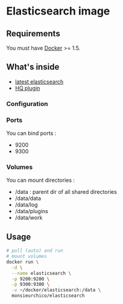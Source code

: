 # Elasticsearch image

## Requirements

You must have [Docker](https://www.docker.com/) >= 1.5.

## What's inside

* [latest elasticsearch](https://www.elastic.co/products/elasticsearch)
* [HQ plugin](https://github.com/royrusso/elasticsearch-HQ)

### Configuration

### Ports

You can bind ports :

* 9200
* 9300

### Volumes

You can mount directories :

* /data : parent dir of all shared directories
* /data/data
* /data/log
* /data/plugins
* /data/work

## Usage

```bash
# pull (auto) and run
# mount volumes
docker run \
  -d \
  --name elasticsearch \
  -p 9200:9200 \
  -p 9300:9300 \
  -v ~/docker/elasticsearch:/data \
  monsieurchico/elasticsearch
```